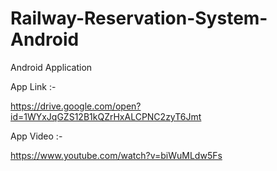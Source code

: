 # Railway-Reservation-System-Android
Android Application

App Link :-

https://drive.google.com/open?id=1WYxJqGZS12B1kQZrHxALCPNC2zyT6Jmt

App Video :-

https://www.youtube.com/watch?v=biWuMLdw5Fs

